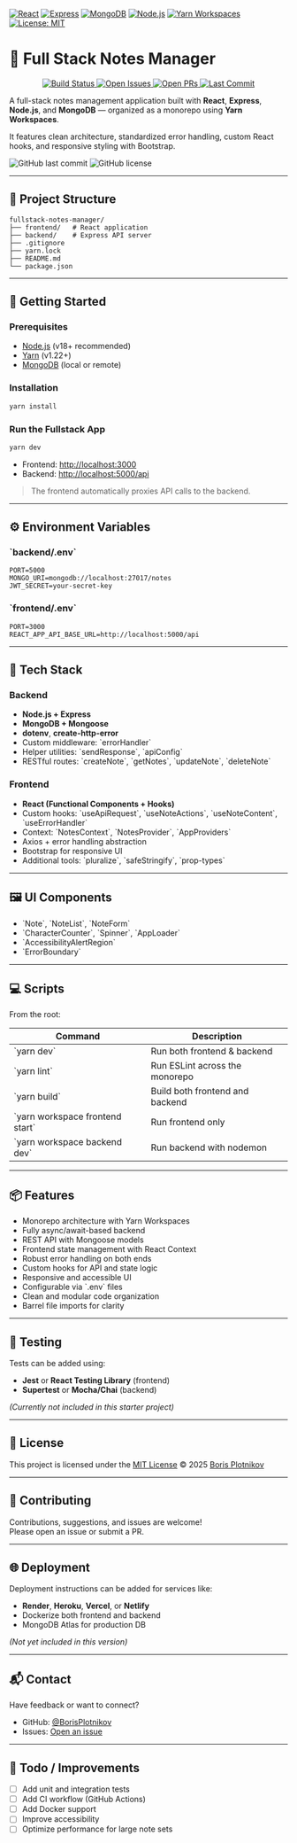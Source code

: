
[![React](https://img.shields.io/badge/React-18.2.0-61DAFB?logo=react)](https://reactjs.org/)
[![Express](https://img.shields.io/badge/Express-4.18.2-grey?logo=express)](https://expressjs.com/)
[![MongoDB](https://img.shields.io/badge/MongoDB-6.0.0-4EA94B?logo=mongodb)](https://mongodb.com/)
[![Node.js](https://img.shields.io/badge/Node.js-18.17.0-339933?logo=node.js)](https://nodejs.org/)
[![Yarn Workspaces](https://img.shields.io/badge/Yarn-Workspaces-2C8EBB?logo=yarn)](https://classic.yarnpkg.com/)
[![License: MIT](https://img.shields.io/badge/License-MIT-yellow.svg)](LICENSE)

# 📝 Full Stack Notes Manager

<p align="center">
  <a href="https://github.com/BorisPlotnikov/fullstack-notes-manager/actions">
    <img src="https://img.shields.io/github/actions/workflow/status/BorisPlotnikov/fullstack-notes-manager/ci.yml?branch=main" alt="Build Status" />
  </a>
  <a href="https://github.com/BorisPlotnikov/fullstack-notes-manager/issues">
    <img src="https://img.shields.io/github/issues/BorisPlotnikov/fullstack-notes-manager" alt="Open Issues" />
  </a>
  <a href="https://github.com/BorisPlotnikov/fullstack-notes-manager/pulls">
    <img src="https://img.shields.io/github/issues-pr/BorisPlotnikov/fullstack-notes-manager" alt="Open PRs" />
  </a>
  <a href="https://github.com/BorisPlotnikov/fullstack-notes-manager/commits/main">
    <img src="https://img.shields.io/github/last-commit/BorisPlotnikov/fullstack-notes-manager" alt="Last Commit" />
  </a>
</p>


A full-stack notes management application built with **React**, **Express**, **Node.js**, and **MongoDB** — organized as a monorepo using **Yarn Workspaces**.

It features clean architecture, standardized error handling, custom React hooks, and responsive styling with Bootstrap.

![GitHub last commit](https://img.shields.io/github/last-commit/BorisPlotnikov/fullstack-notes-manager)
![GitHub license](https://img.shields.io/github/license/BorisPlotnikov/fullstack-notes-manager)

---

## 📁 Project Structure

```
fullstack-notes-manager/
├── frontend/   # React application
├── backend/    # Express API server
├── .gitignore
├── yarn.lock
├── README.md
└── package.json
```

---

## 🚀 Getting Started

### Prerequisites

- [Node.js](https://nodejs.org/) (v18+ recommended)
- [Yarn](https://classic.yarnpkg.com/) (v1.22+)
- [MongoDB](https://www.mongodb.com/) (local or remote)

### Installation

```bash
yarn install
```

### Run the Fullstack App

```bash
yarn dev
```

- Frontend: [http://localhost:3000](http://localhost:3000)
- Backend: [http://localhost:5000/api](http://localhost:5000/api)

> The frontend automatically proxies API calls to the backend.

---

## ⚙️ Environment Variables

### \`backend/.env\`

```env
PORT=5000
MONGO_URI=mongodb://localhost:27017/notes
JWT_SECRET=your-secret-key
```

### \`frontend/.env\`

```env
PORT=3000
REACT_APP_API_BASE_URL=http://localhost:5000/api
```

---

## 🧠 Tech Stack

### Backend

- **Node.js + Express**
- **MongoDB + Mongoose**
- **dotenv**, **create-http-error**
- Custom middleware: \`errorHandler\`
- Helper utilities: \`sendResponse\`, \`apiConfig\`
- RESTful routes: \`createNote\`, \`getNotes\`, \`updateNote\`, \`deleteNote\`

### Frontend

- **React (Functional Components + Hooks)**
- Custom hooks: \`useApiRequest\`, \`useNoteActions\`, \`useNoteContent\`, \`useErrorHandler\`
- Context: \`NotesContext\`, \`NotesProvider\`, \`AppProviders\`
- Axios + error handling abstraction
- Bootstrap for responsive UI
- Additional tools: \`pluralize\`, \`safeStringify\`, \`prop-types\`

---

## 🖼️ UI Components

- \`Note\`, \`NoteList\`, \`NoteForm\`
- \`CharacterCounter\`, \`Spinner\`, \`AppLoader\`
- \`AccessibilityAlertRegion\`
- \`ErrorBoundary\`

---

## 💻 Scripts

From the root:

| Command                         | Description                         |
|----------------------------------|-------------------------------------|
| \`yarn dev\`                     | Run both frontend & backend         |
| \`yarn lint\`                    | Run ESLint across the monorepo      |
| \`yarn build\`                   | Build both frontend and backend     |
| \`yarn workspace frontend start\` | Run frontend only                   |
| \`yarn workspace backend dev\`    | Run backend with nodemon            |

---

## 📦 Features

- Monorepo architecture with Yarn Workspaces
- Fully async/await-based backend
- REST API with Mongoose models
- Frontend state management with React Context
- Robust error handling on both ends
- Custom hooks for API and state logic
- Responsive and accessible UI
- Configurable via \`.env\` files
- Clean and modular code organization
- Barrel file imports for clarity

---

## 🧪 Testing

Tests can be added using:

- **Jest** or **React Testing Library** (frontend)
- **Supertest** or **Mocha/Chai** (backend)

_(Currently not included in this starter project)_

---

## 📄 License

This project is licensed under the [MIT License](./LICENSE) © 2025 [Boris Plotnikov](https://github.com/BorisPlotnikov)

---

## 🤝 Contributing

Contributions, suggestions, and issues are welcome!  
Please open an issue or submit a PR.

---

## 🌐 Deployment

Deployment instructions can be added for services like:

- **Render**, **Heroku**, **Vercel**, or **Netlify**
- Dockerize both frontend and backend
- MongoDB Atlas for production DB

_(Not yet included in this version)_

---

## 📬 Contact

Have feedback or want to connect?

- GitHub: [@BorisPlotnikov](https://github.com/BorisPlotnikov)
- Issues: [Open an issue](https://github.com/BorisPlotnikov/fullstack-notes-manager/issues)

---

## 🧹 Todo / Improvements

- [ ] Add unit and integration tests
- [ ] Add CI workflow (GitHub Actions)
- [ ] Add Docker support
- [ ] Improve accessibility
- [ ] Optimize performance for large note sets
